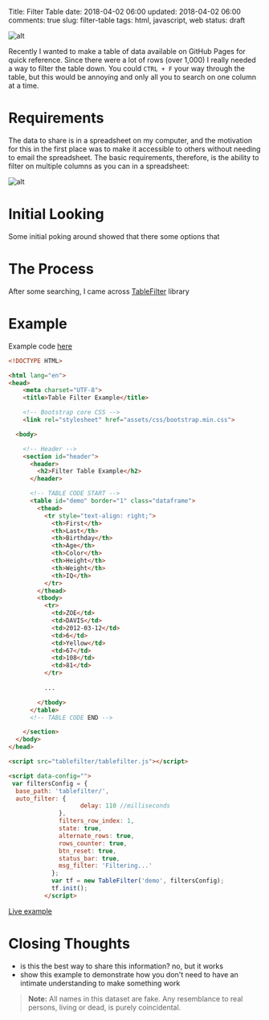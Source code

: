 Title: Filter Table
date: 2018-04-02 06:00
updated: 2018-04-02 06:00
comments: true
slug: filter-table
tags: html, javascript, web
status: draft

<!-- PELICAN_BEGIN_SUMMARY -->
![alt]({filename}/images/filter-table-1.gif)

Recently I wanted to make a table of data available on GitHub Pages for quick reference. Since there were a lot of rows (over 1,000) I really needed a way to filter the table down. You could `CTRL + F` your way through the table, but this would be annoying and only all you to search on one column at a time.



<!-- PELICAN_END_SUMMARY -->


# Requirements
The data to share is in a spreadsheet on my computer, and the motivation for this in the first place was to make it accessible to others without needing to email the spreadsheet. The basic requirements, therefore, is the ability to filter on multiple columns as you can in a spreadsheet:

![alt]({filename}/images/filter-table-2.gif)


# Initial Looking
Some initial poking around showed that there some options that 

# The Process
After some searching, I came across [TableFilter](http://koalyptus.github.io/TableFilter/) library


# Example
Example code [here](https://github.com/mkudija/General-Examples/tree/master/Web/HTML_Table_Filter)


```html
<!DOCTYPE HTML>

<html lang="en">
<head>
    <meta charset="UTF-8">
    <title>Table Filter Example</title>

    <!-- Bootstrap core CSS -->
    <link rel="stylesheet" href="assets/css/bootstrap.min.css">

  <body>

    <!-- Header -->
    <section id="header">
      <header>
        <h2>Filter Table Example</h2>
      </header>

      <!-- TABLE CODE START -->
      <table id="demo" border="1" class="dataframe">
        <thead>
          <tr style="text-align: right;">
            <th>First</th>
            <th>Last</th>
            <th>Birthday</th>
            <th>Age</th>
            <th>Color</th>
            <th>Height</th>
            <th>Weight</th>
            <th>IQ</th>
          </tr>
        </thead>
        <tbody>
          <tr>
            <td>ZOE</td>
            <td>DAVIS</td>
            <td>2012-03-12</td>
            <td>6</td>
            <td>Yellow</td>
            <td>67</td>
            <td>108</td>
            <td>81</td>
          </tr>
          
          ...

        </tbody>
      </table>
      <!-- TABLE CODE END -->

    </section>
  </body>
</head>

<script src="tablefilter/tablefilter.js"></script>

<script data-config="">
 var filtersConfig = {
  base_path: 'tablefilter/',
  auto_filter: {
                    delay: 110 //milliseconds
              },
              filters_row_index: 1,
              state: true,
              alternate_rows: true,
              rows_counter: true,
              btn_reset: true,
              status_bar: true,
              msg_filter: 'Filtering...'
            };
            var tf = new TableFilter('demo', filtersConfig);
            tf.init();
          </script>
```



[Live example](http://matthewkudija.com/General-Examples/Web/HTML_Table_Filter/index.html)


# Closing Thoughts

- is this the best way to share this information? no, but it works
- show this example to demonstrate how you don't need to have an intimate understanding to make something work

> **Note:** All names in this dataset are fake. Any resemblance to real persons, living or dead, is purely coincidental.